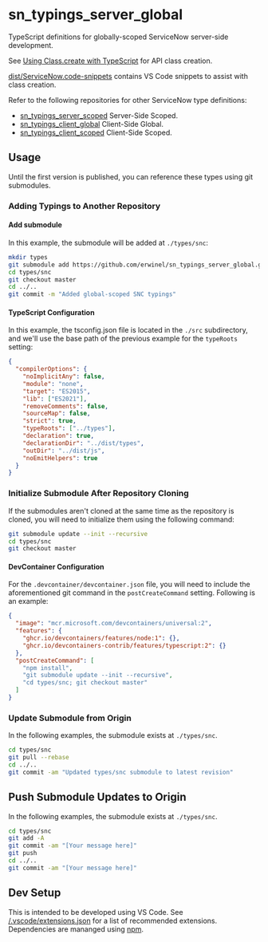 # sn_typings_server_global

TypeScript definitions for globally-scoped ServiceNow server-side development.

See [Using Class.create with TypeScript](./$$class.md) for API class creation.

[dist/ServiceNow.code-snippets](./dist/ServiceNow.code-snippets) contains VS Code snippets to assist with class creation.

Refer to the following repositories for other ServiceNow type definitions:

- [sn_typings_server_scoped](https://github.com/erwinel/sn_typings_server_scoped) Server-Side Scoped.
- [sn_typings_client_global](https://github.com/erwinel/sn_typings_client_global) Client-Side Global.
- [sn_typings_client_scoped](https://github.com/erwinel/sn_typings_client_scoped) Client-Side Scoped.

## Usage

Until the first version is published, you can reference these types using git submodules.

### Adding Typings to Another Repository

#### Add submodule

In this example, the submodule will be added at `./types/snc`:

```sh
mkdir types
git submodule add https://github.com/erwinel/sn_typings_server_global.git types/snc
cd types/snc
git checkout master
cd ../..
git commit -m "Added global-scoped SNC typings"
```

#### TypeScript Configuration

In this example, the tsconfig.json file is located in the `./src` subdirectory, and we'll use the base path of the previous example for the `typeRoots` setting:

```json
{
  "compilerOptions": {
    "noImplicitAny": false,
    "module": "none",
    "target": "ES2015",
    "lib": ["ES2021"],
    "removeComments": false,
    "sourceMap": false,
    "strict": true,
    "typeRoots": ["../types"],
    "declaration": true,
    "declarationDir": "../dist/types",
    "outDir": "../dist/js",
    "noEmitHelpers": true
  }
}
```

### Initialize Submodule After Repository Cloning

If the submodules aren't cloned at the same time as the repository is cloned, you will need to initialize them using the following command:

```sh
git submodule update --init --recursive
cd types/snc
git checkout master
```

#### DevContainer Configuration

For the `.devcontainer/devcontainer.json` file, you will need to include the aforementioned git command in the `postCreateCommand` setting. Following is an example:

```json
{
  "image": "mcr.microsoft.com/devcontainers/universal:2",
  "features": {
    "ghcr.io/devcontainers/features/node:1": {},
    "ghcr.io/devcontainers-contrib/features/typescript:2": {}
  },
  "postCreateCommand": [
    "npm install",
    "git submodule update --init --recursive",
    "cd types/snc; git checkout master"
  ]
}
```

### Update Submodule from Origin

In the following examples, the submodule exists at `./types/snc`.

```sh
cd types/snc
git pull --rebase
cd ../..
git commit -am "Updated types/snc submodule to latest revision"
```

## Push Submodule Updates to Origin

In the following examples, the submodule exists at `./types/snc`.

```sh
cd types/snc
git add -A
git commit -am "[Your message here]"
git push
cd ../..
git commit -am "[Your message here]"
```

## Dev Setup

This is intended to be developed using VS Code. See [/.vscode/extensions.json](./.vscode/extensions.json) for a list of recommended extensions. Dependencies are mananged using [npm](https://www.npmjs.com/).
